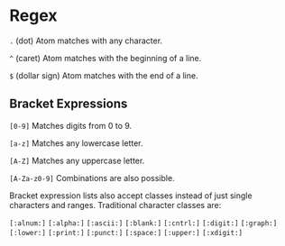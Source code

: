 # Regex

`.` (dot) Atom matches with any character.

`^` (caret) Atom matches with the beginning of a line.

`$` (dollar sign) Atom matches with the end of a line.

## Bracket Expressions

`[0-9]` Matches digits from 0 to 9.

`[a-z]` Matches any lowercase letter.

`[A-Z]` Matches any uppercase letter.

`[A-Za-z0-9]` Combinations are also possible.

Bracket expression lists also accept classes instead of just single characters and ranges. Traditional character classes are:

`[:alnum:]` `[:alpha:]` `[:ascii:]` `[:blank:]` `[:cntrl:]` `[:digit:]` `[:graph:]` `[:lower:]` `[:print:]` `[:punct:]` `[:space:]` `[:upper:]` `[:xdigit:]`
